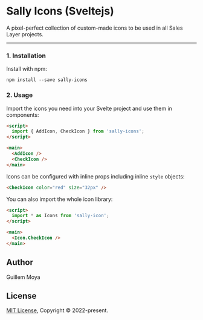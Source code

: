 # Sally Icons (Sveltejs)
A pixel-perfect collection of custom-made icons to be used in all Sales Layer projects.

---

### 1. Installation
Install with npm:

```shell
npm install --save sally-icons
```

### 2. Usage
Import the icons you need into your Svelte project and use them in components:

```html
<script>
  import { AddIcon, CheckIcon } from 'sally-icons';
</script>

<main>
  <AddIcon />
  <CheckIcon />
</main>
```

Icons can be configured with inline props including inline ```style``` objects:

```html
<CheckIcon color="red" size="32px" />
```

You can also import the whole icon library:
```html
<script>
  import * as Icons from 'sally-icon';
</script>

<main>
  <Icon.CheckIcon />
</main>
```

## Author
Guillem Moya

## License
[MIT License](./LICENSE), Copyright © 2022-present.